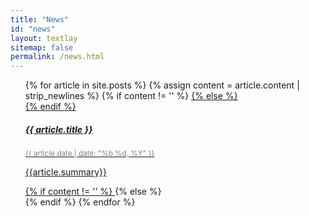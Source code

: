 ```yaml
---
title: "News"
id: "news"
layout: textlay
sitemap: false
permalink: /news.html
---
```

<div class="row mb-1">
<div class="col-md-12">
<div class="row g-0 border rounded overflow-hidden flex-md-row mb-4 shadow-sm h-md-250 position-relative">

<ol class="list-group list-group-flush">
{% for article in site.posts %}
{% assign content = article.content | strip_newlines %}
{% if content != '' %}
<a href="{{article.url}}" class="list-group-item list-group-item-action flex-column align-items-start ">
{% else %}
<div class="list-group-item ">
{% endif %}
<div class="d-flex w-100 justify-content-between">
<h5 class="mb-1" style="color:var(--primary)">{{ article.title }}</h5>
<small style="color:gray">{{ article.date | date: "%b %d, %Y" }}</small>
</div>
<p class="mb-1">{{article.summary}}</p>
{% if content != '' %}
</a>
{% else %}
</div>
{% endif %}
{% endfor %}
</ol>

</div>
</div>
</div>